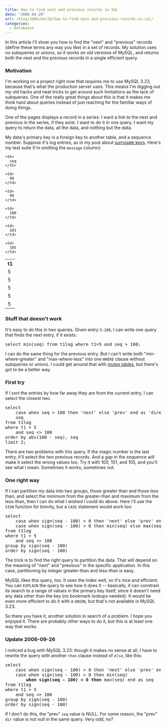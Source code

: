 ```yaml
---
title: How to find next and previous records in SQL
date: "2006-04-28"
url: /blog/2006/04/28/how-to-find-next-and-previous-records-in-sql/
categories:
  - Databases
---
```

In this article I'll show you how to find the "next" and "previous" records (define these terms any way you like) in a set of records. My solution uses no subqueries or unions, so it works on old versions of MySQL, and returns both the next and the previous records in a single efficient query.

### Motivation

I'm working on a project right now that requires me to use MySQL 3.23, because that's what the production server uses. This means I'm digging out my old hacks and neat tricks to get around such limitations as the lack of subqueries. One of the really great things about this is that it makes me think hard about queries instead of just reaching for the familiar ways of doing things.

One of the pages displays a record in a series. I want a link to the next and previous in the series, if they exist. I want to do it in one query. I want my query to return the data, all the data, and nothing but the data.

My data's primary key is a foreign key to another table, and a sequence number. Suppose it's log entries, as in my post about [surrogate keys][1]. Here's my test suite (I'm omitting the `message` column):

<table class="borders collapsed">
  <tr>
    <th>
      t1
    </th>
    
    <th>
      seq
    </th>
  </tr>
  
  <tr>
    <td>
      5
    </td>
    
    <td>
      98
    </td>
  </tr>
  
  <tr>
    <td>
      5
    </td>
    
    <td>
      99
    </td>
  </tr>
  
  <tr>
    <td>
      5
    </td>
    
    <td>
      100
    </td>
  </tr>
  
  <tr>
    <td>
      5
    </td>
    
    <td>
      101
    </td>
  </tr>
  
  <tr>
    <td>
      5
    </td>
    
    <td>
      105
    </td>
  </tr>
</table>

### Stuff that doesn't work

It's easy to do this in two queries. Given entry `5:100`, I can write one query that finds the next entry, if it exists:

<pre>select min(seq) from t1log where t1=5 and seq &gt; 100;</pre>

I can do the same thing for the previous entry. But I can't write both "min-where-greater" and "max-where-less" into one `WHERE` clause without subqueries or unions. I could get around that with [mutex tables][2], but there's got to be a better way.

### First try

If I sort the entries by how far away they are from the current entry, I can select the closest two.

<pre>select 
    case when seq &gt; 100 then 'next' else 'prev' end as 'direction',
    seq
from t1log
where t1 = 5
    and seq &lt;&gt; 100
order by abs(100 - seq), seq
limit 2;</pre>

There are two problems with this query. If the magic number is the last entry, it'll select the *two* previous records. And a gap in the sequence will make it select the wrong values too. Try it with 100, 101, and 105, and you'll see what I mean. Sometimes it works, sometimes not.

### One right way

If I can partition my data into two groups, those greater than and those less than, and select the minimum from the greater-than and maximum from the less-than, then I can do what I wished I could do above. Here I'll use the `SIGN` function for brevity, but a `CASE` statement would work too:

<pre>select
    case when sign(seq - 100) &gt; 0 then 'next' else 'prev' end as dir,
    case when sign(seq - 100) &gt; 0 then min(seq) else max(seq) end as seq
from t1log
where t1 = 5
    and seq &lt;&gt; 100
group by sign(seq - 100)
order by sign(seq - 100)</pre>

The trick is to find the right query to partition the data. That will depend on the meaning of "next" and "previous" in the specific application. In this case, partitioning by integer greater-than and less-than is easy.

MySQL likes this query, too. It uses the index well, so it's nice and efficient. You can `EXPLAIN` the query to see how it does it -- basically, it can constrain its search to a range of values in the primary key itself, since it doesn't need any data other than the key (no bookmark lookups needed). It would be even more efficient to do it with a `UNION`, but that's not available in MySQL 3.23.

So there you have it, another solution in search of a problem. I hope you enjoyed it. There are probably other ways to do it, but this is at least one way that works.

### Update 2006-09-26

I noticed a bug with MySQL 3.23: though it makes no sense at all, I have to rewrite the query with another `then` clause instead of `else`, like this:

<pre>select
    case when sign(seq - 100) &gt; 0 then 'next' else 'prev' end as dir,
    case when sign(seq - 100) &gt; 0 then min(seq)
        <strong>when sign(seq - 100) &lt; 0 then</strong> max(seq) end as seq
from t1log
where t1 = 5
    and seq &lt;&gt; 100
group by sign(seq - 100)
order by sign(seq - 100)</pre>

If I don't do this, the "prev" `seq` value is NULL. For some reason, the "prev" `dir` value is not null in the same query. Very odd, no?

 [1]: /blog/2006/04/20/sequences-and-surrogate-keys-in-generic-sql/
 [2]: /blog/2005/09/22/mutex-tables-in-sql/

